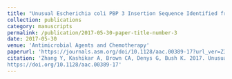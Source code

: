```yaml
---
title: "Unusual Escherichia coli PBP 3 Insertion Sequence Identified from a Collection of Carbapenem-Resistant Enterobacteriaceae Tested In Vitro with a Combination of Ceftazidime-, Ceftaroline-, or Aztreonam-Avibactam"
collection: publications
category: manuscripts
permalink: /publication/2017-05-30-paper-title-number-3
date: 2017-05-30
venue: 'Antimicrobial Agents and Chemotherapy'
paperurl: 'https://journals.asm.org/doi/10.1128/aac.00389-17?url_ver=Z39.88-2003&rfr_id=ori%3Arid%3Acrossref.org&rfr_dat=cr_pub++0pubmed'
citation: 'Zhang Y, Kashikar A, Brown CA, Denys G, Bush K. 2017. Unusual Escherichia coli PBP 3 Insertion Sequence Identified from a Collection of Carbapenem-Resistant Enterobacteriaceae Tested In Vitro with a Combination of Ceftazidime-, Ceftaroline-, or Aztreonam-Avibactam. Antimicrob Agents Chemother 61:10.1128/aac.00389-17.
https://doi.org/10.1128/aac.00389-17'
---
```


